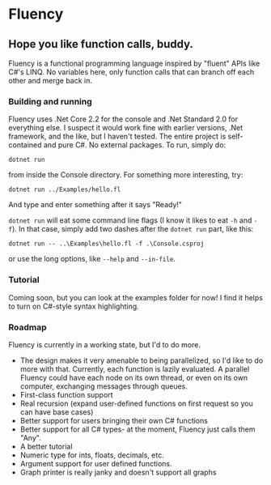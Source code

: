 # Fluency
## Hope you like function calls, buddy.


Fluency is a functional programming language inspired by "fluent" APIs like C#'s LINQ. No variables here, only function calls that can branch off each other and merge back in.


### Building and running
Fluency uses .Net Core 2.2 for the console and .Net Standard 2.0 for everything else. I suspect it would work fine with earlier versions, .Net framework, and the like, but I haven't tested. The entire project is self-contained and pure C#. No external packages. To run, simply do:

`dotnet run`

from inside the Console directory. For something more interesting, try:

`dotnet run ../Examples/hello.fl`

And type and enter something after it says "Ready!"

`dotnet run` will eat some command line flags (I know it likes to eat `-h` and `-f`). In that case, simply add two dashes after the `dotnet run` part, like this:

`dotnet run -- ..\Examples\hello.fl -f .\Console.csproj`

or use the long options, like `--help` and `--in-file`.

### Tutorial
Coming soon, but you can look at the examples folder for now!
I find it helps to turn on C#-style syntax highlighting.

### Roadmap
Fluency is currently in a working state, but I'd to do more.
- The design makes it very amenable to being parallelized, so I'd like to do more with that. Currently, each function is lazily evaluated. A parallel Fluency could have each node on its own thread, or even on its own computer, exchanging messages through queues.
- First-class function support
- Real recursion (expand user-defined functions on first request so you can have base cases)
- Better support for users bringing their own C# functions
- Better support for all C# types- at the moment, Fluency just calls them "Any".
- A better tutorial
- Numeric type for ints, floats, decimals, etc.
- Argument support for user defined functions.
- Graph printer is really janky and doesn't support all graphs

